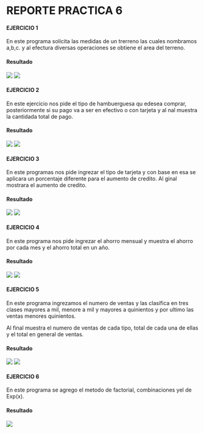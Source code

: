 # REPORTE PRACTICA 6

<h4>EJERCICIO 1</h4>

En este programa solicita las medidas de un trerreno las cuales nombramos a,b,c. y al efectura diversas operaciones se obtiene el area del terreno.

<h4>Resultado</h4>

<img src="ejecucion1.jpg">                                                                                                         
<img src="ejecucion1pseint.jpg">




<h4>EJERCICIO 2</h4>

En este ejercicio nos pide el tipo de hambuerguesa qu edesea comprar, posteriormente si su pago va a ser en efectivo o con tarjeta y al nal muestra la cantidada total de pago.

<h4>Resultado</h4>


<img src="ejecucionjava2.png">                                                   

<img src="ejecucionpseudocodigo2.png">  


<h4>EJERCICIO 3</h4>

En este programas nos pide ingrezar el tipo de tarjeta y con base en esa se aplicara un porcentaje diferente para el aumento de credito.
Al ginal mostrara el aumento de credito.

<h4>Resultado</h4>

<img src="ejecucionjava3.png">                                                                                                                        


<img src="ejecucionpseudocodigo3.png"> 



<h4>EJERCICIO 4</h4>

En este programa nos pide ingrezar el ahorro mensual y muestra el ahorro por cada mes y el ahorro total en un año.

<h4>Resultado</h4>


<img src="ejecucionjava4.png">                                                                                                                                     

<img src="ejecucionpseudocodigo4.png"> 



<h4>EJERCICIO 5</h4>

En este programa ingrezamos el numero de ventas y las clasifica en tres clases mayores a mil, menore a mil y mayores a quinientos y por ultimo las ventas menores quinientos.

Al final muestra el numero de ventas de cada tipo, total de cada una de ellas y el total en general de ventas.

<h4>Resultado</h4>

<img src="ejecucionjava5.png">      


<img src="ejecucionpseudocodigo5.png"> 




<h4>EJERCICIO 6</h4>

En este programa se agrego el metodo de factorial, combinaciones yel de Exp(x).

<h4>Resultado</h4>


<img src="ejecucionjava6.png"> 






